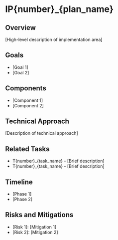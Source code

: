 # IP{number}_{plan_name}

## Overview
[High-level description of implementation area]

## Goals
- [Goal 1]
- [Goal 2]

## Components
- [Component 1]
- [Component 2]

## Technical Approach
[Description of technical approach]

## Related Tasks
- T{number}_{task_name} - [Brief description]
- T{number}_{task_name} - [Brief description]

## Timeline
- [Phase 1]
- [Phase 2]

## Risks and Mitigations
- [Risk 1]: [Mitigation 1]
- [Risk 2]: [Mitigation 2]
